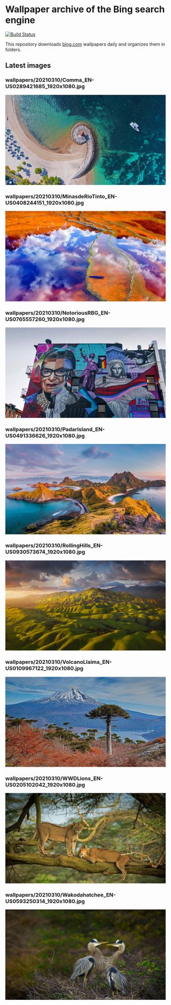 # Wallpaper archive of the Bing search engine

[![Build Status](https://travis-ci.org/kijart/bing-daily-images-dl.svg?branch=wallpapers)](https://travis-ci.org/kijart/bing-daily-images-dl)

This repository downloads [bing.com](https://www.bing.com) wallpapers daily and organizes them in folders.

## Latest images

<!-- Wallpapers -->

### wallpapers/20210310/Comma_EN-US0289421685_1920x1080.jpg

![wallpapers/20210310/Comma_EN-US0289421685_1920x1080.jpg](wallpapers/20210310/Comma_EN-US0289421685_1920x1080.jpg)

### wallpapers/20210310/MinasdeRioTinto_EN-US0408244151_1920x1080.jpg

![wallpapers/20210310/MinasdeRioTinto_EN-US0408244151_1920x1080.jpg](wallpapers/20210310/MinasdeRioTinto_EN-US0408244151_1920x1080.jpg)

### wallpapers/20210310/NotoriousRBG_EN-US0765557260_1920x1080.jpg

![wallpapers/20210310/NotoriousRBG_EN-US0765557260_1920x1080.jpg](wallpapers/20210310/NotoriousRBG_EN-US0765557260_1920x1080.jpg)

### wallpapers/20210310/PadarIsland_EN-US0491336626_1920x1080.jpg

![wallpapers/20210310/PadarIsland_EN-US0491336626_1920x1080.jpg](wallpapers/20210310/PadarIsland_EN-US0491336626_1920x1080.jpg)

### wallpapers/20210310/RollingHills_EN-US0930573674_1920x1080.jpg

![wallpapers/20210310/RollingHills_EN-US0930573674_1920x1080.jpg](wallpapers/20210310/RollingHills_EN-US0930573674_1920x1080.jpg)

### wallpapers/20210310/VolcanoLlaima_EN-US0109967122_1920x1080.jpg

![wallpapers/20210310/VolcanoLlaima_EN-US0109967122_1920x1080.jpg](wallpapers/20210310/VolcanoLlaima_EN-US0109967122_1920x1080.jpg)

### wallpapers/20210310/WWDLions_EN-US0205102042_1920x1080.jpg

![wallpapers/20210310/WWDLions_EN-US0205102042_1920x1080.jpg](wallpapers/20210310/WWDLions_EN-US0205102042_1920x1080.jpg)

### wallpapers/20210310/Wakodahatchee_EN-US0593250314_1920x1080.jpg

![wallpapers/20210310/Wakodahatchee_EN-US0593250314_1920x1080.jpg](wallpapers/20210310/Wakodahatchee_EN-US0593250314_1920x1080.jpg)

